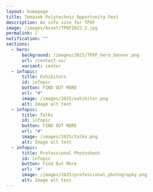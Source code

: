 ```yaml
---
layout: homepage
title: Temasek Polytechnic Opportunity Fest
description: An info site for TPOF
image: /images/Asset/TPOF2022_2.jpg
permalink: /
notification: ""
sections:
  - hero:
      background: /images/2025/TPOF_hero_banner.png
      url: /contact-us/
      variant: center
  - infopic:
      title: Exhibitors
      id: infopic
      button: FIND OUT MORE
      url: "#"
      image: /images/2025/exhibitor.png
      alt: Image alt text
  - infopic:
      title: Talks
      id: infopic
      button: FIND OUT MORE
      url: "#"
      image: /images/2025/talks.png
      alt: Image alt text
  - infopic:
      title: Professional Photoshoot
      id: infopic
      button: Find Out More
      url: "#"
      image: /images/2025/professional_photography.png
      alt: Image alt text
---
```

